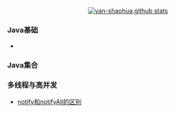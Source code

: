 ### &emsp;&emsp;&emsp;&emsp;&emsp;&emsp;&emsp;&emsp;&emsp;&emsp;&emsp;&emsp;&emsp;&emsp;&emsp;&emsp;&emsp;&emsp;&emsp;&emsp;&emsp;&emsp;

<!--
**yan-shaohua/yan-shaohua** is a ✨ _special_ ✨ repository because its `README.md` (this file) appears on your GitHub profile.

Here are some ideas to get you started:

 🔭 I’m 吃饭饭 ...
 🌱 I’m 睡觉觉 ...
 👯 I’m 写代码 ...
- 🤔 I’m looking for help with ...
- 💬 Ask me about ...
- 📫 How to reach me: ...
- 😄 Pronouns: ...
- ⚡ Fun fact: ...
- &emsp;&emsp;&emsp;&emsp;&emsp;&emsp;&emsp;&emsp;&emsp;&emsp;&emsp;&emsp;

[![yan-shaohua github stats](https://github-readme-stats.vercel.app/api/top-langs/?username=yan-shaohua&layout=compact)](//www.tianheyu.top)
-->
&emsp;&emsp;&emsp;&emsp;&emsp;&emsp;&emsp;&emsp;&emsp;&emsp;&emsp;&emsp;&emsp; [![yan-shaohua github stats](https://github-readme-stats.vercel.app/api?username=yan-shaohua&theme=blue-green&show_icons=true&repo=github-readme-stats)](//www.tianheyu.top)



### Java基础
- 
### Java集合

### 多线程与高并发
- [notify和notifyAll的区别](http://www.baidu.com)



